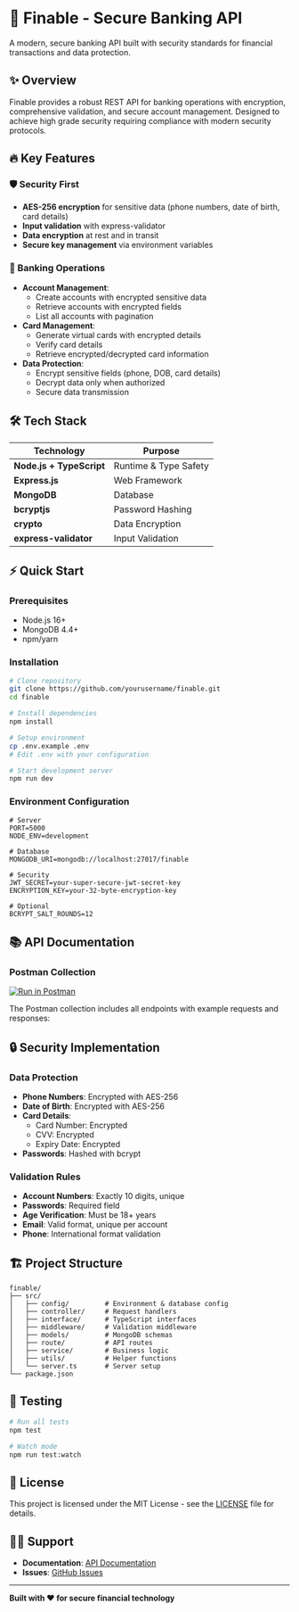# 🏦 Finable - Secure Banking API

A modern, secure banking API built with security standards for financial transactions and data protection.

## ✨ Overview

Finable provides a robust REST API for banking operations with  encryption, comprehensive validation, and secure account management. Designed to achieve high grade security requiring compliance with modern security protocols.

## 🔥 Key Features

### 🛡️ Security First
- **AES-256 encryption** for sensitive data (phone numbers, date of birth, card details)
- **Input validation** with express-validator
- **Data encryption** at rest and in transit
- **Secure key management** via environment variables

### 🏧 Banking Operations
- **Account Management**: 
  - Create accounts with encrypted sensitive data
  - Retrieve accounts with encrypted fields
  - List all accounts with pagination
- **Card Management**:
  - Generate virtual cards with encrypted details
  - Verify card details
  - Retrieve encrypted/decrypted card information
- **Data Protection**:
  - Encrypt sensitive fields (phone, DOB, card details)
  - Decrypt data only when authorized
  - Secure data transmission

## 🛠️ Tech Stack

| Technology | Purpose |
|------------|---------|
| **Node.js + TypeScript** | Runtime & Type Safety |
| **Express.js** | Web Framework |
| **MongoDB** | Database |
| **bcryptjs** | Password Hashing |
| **crypto** | Data Encryption |
| **express-validator** | Input Validation |

## ⚡ Quick Start

### Prerequisites
- Node.js 16+ 
- MongoDB 4.4+
- npm/yarn

### Installation

```bash
# Clone repository
git clone https://github.com/yourusername/finable.git
cd finable

# Install dependencies
npm install

# Setup environment
cp .env.example .env
# Edit .env with your configuration

# Start development server
npm run dev
```

### Environment Configuration

```env
# Server
PORT=5000
NODE_ENV=development

# Database
MONGODB_URI=mongodb://localhost:27017/finable

# Security
JWT_SECRET=your-super-secure-jwt-secret-key
ENCRYPTION_KEY=your-32-byte-encryption-key

# Optional
BCRYPT_SALT_ROUNDS=12
```

## 📚 API Documentation

### Postman Collection
[![Run in Postman](https://run.pstmn.io/button.svg)](https://app.getpostman.com/run-collection/your-collection-id)

The Postman collection includes all endpoints with example requests and responses:

## 🔒 Security Implementation

### Data Protection
- **Phone Numbers**: Encrypted with AES-256
- **Date of Birth**: Encrypted with AES-256
- **Card Details**: 
  - Card Number: Encrypted
  - CVV: Encrypted
  - Expiry Date: Encrypted
- **Passwords**: Hashed with bcrypt

### Validation Rules
- **Account Numbers**: Exactly 10 digits, unique
- **Passwords**: Required field
- **Age Verification**: Must be 18+ years
- **Email**: Valid format, unique per account
- **Phone**: International format validation

## 🏗️ Project Structure

```
finable/
├── src/
│   ├── config/         # Environment & database config
│   ├── controller/     # Request handlers
│   ├── interface/      # TypeScript interfaces
│   ├── middleware/     # Validation middleware
│   ├── models/         # MongoDB schemas
│   ├── route/          # API routes
│   ├── service/        # Business logic
│   ├── utils/          # Helper functions
│   └── server.ts       # Server setup
└── package.json
```

## 🧪 Testing

```bash
# Run all tests
npm test

# Watch mode
npm run test:watch
```

## 📄 License

This project is licensed under the MIT License - see the [LICENSE](LICENSE) file for details.

## 🙋‍♂️ Support

- **Documentation**: [API Documentation](postman_collection.json)
- **Issues**: [GitHub Issues](https://github.com/yourusername/finable/issues)

---

**Built with ❤️ for secure financial technology**